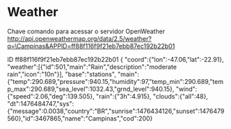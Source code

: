 # Weather
Chave comando para acessar o servidor OpenWeather
http://api.openweathermap.org/data/2.5/weather?q=\Campinas&APPID=ff88f116f9f21eb7ebb87ec192b22b01


ID ff88f116f9f21eb7ebb87ec192b22b01
{
"coord":{"lon":-47.06,"lat":-22.91},
"weather":[{"id":501,"main":"Rain","description":"moderate rain","icon":"10n"}],
"base":"stations",
"main":{"temp":290.689,"pressure":940.15,"humidity":97,"temp_min":290.689,"temp_max":290.689,"sea_level":1032.43,"grnd_level":940.15},
"wind":{"speed":2.06,"deg":139.505},
"rain":{"3h":4.915},
"clouds":{"all":48},
"dt":1476484747,"sys":{"message":0.0038,"country":"BR","sunrise":1476434126,"sunset":1476479560},"id":3467865,"name":"Campinas","cod":200}
